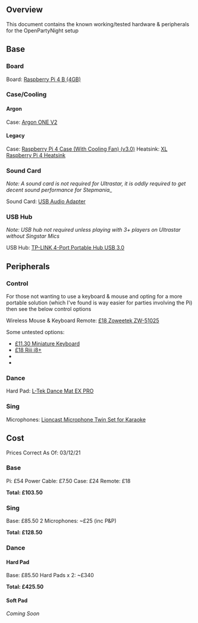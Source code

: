 ## Overview

This document contains the known working/tested hardware & peripherals for the OpenPartyNight setup

## Base

### Board

Board: [Raspberry Pi 4 B (4GB)](https://thepihut.com/collections/raspberry-pi/products/raspberry-pi-4-model-b?variant=20064052740158)

### Case/Cooling

#### Argon

Case: [Argon ONE V2](https://thepihut.com/products/argon-one-raspberry-pi-4-case)

#### Legacy

Case: [Raspberry Pi 4 Case (With Cooling Fan) (v3.0)](https://thepihut.com/products/raspberry-pi-4-case-with-cooling-fan?variant=31907267674174)
Heatsink: [XL Raspberry Pi 4 Heatsink](https://thepihut.com/products/xl-raspberry-pi-4-heatsink?variant=30715825979454)

### Sound Card

_Note: A sound card is not required for Ultrastar, it is oddly required to get decent sound performance for Stepmania__

Sound Card: [USB Audio Adapter](https://thepihut.com/products/usb-audio-adapter-works-with-raspberry-pi?variant=758603889)

### USB Hub

_Note: USB hub not required unless playing with 3+ players on Ultrastar without Singstar Mics_

USB Hub: [TP-LINK 4-Port Portable Hub USB 3.0](https://www.scan.co.uk/products/tp-link-uh400-usb-30-4-port-portable-hub-foldable-cord-led-indicators)

## Peripherals

### Control

For those not wanting to use a keyboard & mouse and opting for a more portable solution (which I've found is way easier for parties involving the Pi) then see the below control options

Wireless Mouse & Keyboard Remote: [£18 Zoweetek ZW-51025](https://www.scan.co.uk/products/zoweetek-mini-wireless-remote-keyboard-45-key-qwerty-kb-mouse-ir-remote-6-axis-air-mouse-24ghz-wirel)

Some untested options:
- [£11.30 Miniature Keyboard](https://thepihut.com/products/mini-bluetooth-keyboard-black)
- [£18 Riii i8+](https://thepihut.com/products/rii-i8-plus-mini-wireless-keyboard-with-touchpad)
- []()
- 

### Dance

Hard Pad: [L-Tek Dance Mat EX PRO](https://www.maty-taneczne.pl/shop/dance-mat-ddr-usb-ex-pro/)

### Sing

Microphones: [Lioncast Microphone Twin Set for Karaoke](https://www.lioncast.com/en/product/lioncast-microphone-twin-set-for-karaoke/)

## Cost

Prices Correct As Of: 03/12/21

### Base

Pi: £54
Power Cable: £7.50
Case: £24
Remote: £18

**Total: £103.50**

### Sing 

Base: £85.50
2 Microphones: ~£25 (inc P&P)

**Total: £128.50**

### Dance

#### Hard Pad

Base: £85.50
Hard Pads x 2: ~£340

**Total: £425.50**

#### Soft Pad

_Coming Soon_

